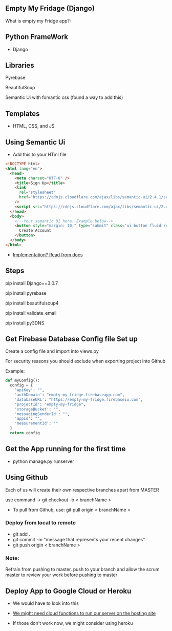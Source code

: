 ## Empty My Fridage (Django)

What is empty my Fridge app?:

## Python FrameWork

- Django

## Libraries

Pyrebase

BeautifulSoup

Semantic Ui with fomantic css (found a way to add this)

## Templates

- HTML, CSS, and JS

## Using Semantic Ui

- Add this to your HTml file

```html
<!DOCTYPE html>
<html lang="en">
  <head>
    <meta charset="UTF-8" />
    <title>Sign Up</title>
    <link
      rel="stylesheet"
      href="https://cdnjs.cloudflare.com/ajax/libs/semantic-ui/2.4.1/semantic.min.css"
    />
    <script src="https://cdnjs.cloudflare.com/ajax/libs/semantic-ui/2.4.1/semantic.min.js"></script>
  </head>
  <body>
    <!--Your semantic UI here. Example below-->
    <button style="margin: 10;" type="submit" class="ui button fluid red">
      Create Account
    </button>
  </body>
</html>
```
- [Implementation? Read from docs](https://semantic-ui.com/elements/)

## Steps

pip install Django==3.0.7

pip install pyrebase

pip install beautifulsoup4

pip install validate_email

pip install py3DNS

## Get Firebase Database Config file Set up

Create a config file and import into views.py

For security reasons you should exclude when exporting project into Github

Example:

```py
def myConfig():
  config = {
    'apiKey': "",
    'authDomain': "empty-my-fridge.firebaseapp.com",
    'databaseURL': "https://empty-my-fridge.firebaseio.com",
    'projectId': "empty-my-fridge",
    'storageBucket': "",
    'messagingSenderId': "",
    'appId': "",
    'measurementId': ""
  }
  return config
```

## Get the App running for the first time

- python manage.py runserver

## Using Github

Each of us will create their own respective branches apart from MASTER

use command -> git checkout -b < branchName >

- To pull from Github, use: git pull origin < branchName >

### Deploy from local to remote

- git add .
- git commit -m "message that represents your recent changes"
- git push origin < branchName >

### Note:

Refrain from pushing to master. push to your branch and allow the scrum master to review your work before pushing to master

## Deploy App to Google Cloud or Heroku

- We would have to look into this
- [We might need cloud functions to run our server on the hosting site](https://medium.com/firebase-developers/hosting-flask-servers-on-firebase-from-scratch-c97cfb204579)

- If those don't work now, we might consider using heroku
